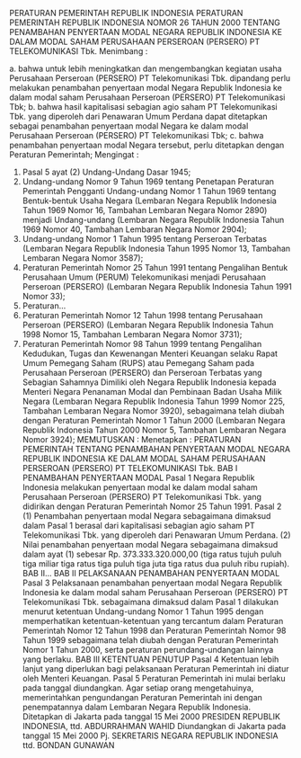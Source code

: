  PERATURAN PEMERINTAH REPUBLIK INDONESIA PERATURAN PEMERINTAH REPUBLIK INDONESIA NOMOR 26 TAHUN 2000 TENTANG PENAMBAHAN PENYERTAAN MODAL NEGARA REPUBLIK INDONESIA KE DALAM MODAL SAHAM PERUSAHAAN PERSEROAN (PERSERO) PT TELEKOMUNIKASI Tbk.
Menimbang :

a. bahwa untuk lebih meningkatkan dan mengembangkan kegiatan usaha Perusahaan Perseroan (PERSERO) PT Telekomunikasi Tbk. dipandang perlu melakukan penambahan penyertaan modal Negara Republik Indonesia ke dalam modal saham Perusahaan Perseroan (PERSERO) PT Telekomunikasi Tbk;
b. bahwa hasil kapitalisasi sebagian agio saham PT Telekomunikasi Tbk. yang diperoleh dari Penawaran Umum Perdana dapat ditetapkan sebagai penambahan penyertaan modal Negara ke dalam modal Perusahaan Perseroan (PERSERO) PT Telekomunikasi Tbk;
c. bahwa penambahan penyertaan modal Negara tersebut, perlu ditetapkan dengan Peraturan Pemerintah;
Mengingat :

1. Pasal 5 ayat (2) Undang-Undang Dasar 1945;
2. Undang-undang Nomor 9 Tahun 1969 tentang Penetapan Peraturan Pemerintah Pengganti Undang-undang Nomor 1 Tahun 1969 tentang Bentuk-bentuk Usaha Negara (Lembaran Negara Republik Indonesia Tahun 1969 Nomor 16, Tambahan Lembaran Negara Nomor 2890) menjadi Undang-undang (Lembaran Negara Republik Indonesia Tahun 1969 Nomor 40, Tambahan Lembaran Negara Nomor 2904);
3. Undang-undang Nomor 1 Tahun 1995 tentang Perseroan Terbatas (Lembaran Negara Republik Indonesia Tahun 1995 Nomor 13, Tambahan Lembaran Negara Nomor 3587);
4. Peraturan Pemerintah Nomor 25 Tahun 1991 tentang Pengalihan Bentuk Perusahaan Umum (PERUM) Telekomunikasi menjadi Perusahaan Perseroan (PERSERO) (Lembaran Negara Republik Indonesia Tahun 1991 Nomor 33);
5. Peraturan...
5. Peraturan Pemerintah Nomor 12 Tahun 1998 tentang Perusahaan Perseroan (PERSERO) (Lembaran Negara Republik Indonesia Tahun 1998 Nomor 15, Tambahan Lembaran Negara Nomor 3731);
6. Peraturan Pemerintah Nomor 98 Tahun 1999 tentang Pengalihan Kedudukan, Tugas dan Kewenangan Menteri Keuangan selaku Rapat Umum Pemegang Saham (RUPS) atau Pemegang Saham pada Perusahaan Perseroan (PERSERO) dan Perseroan Terbatas yang Sebagian Sahamnya Dimiliki oleh Negara Republik Indonesia kepada Menteri Negara Penanaman Modal dan Pembinaan Badan Usaha Milik Negara (Lembaran Negara Republik Indonesia Tahun 1999 Nomor 225, Tambahan Lembaran Negara Nomor 3920), sebagaimana telah diubah dengan Peraturan Pemerintah Nomor 1 Tahun 2000 (Lembaran Negara Republik Indonesia Tahun 2000 Nomor 5, Tambahan Lembaran Negara Nomor 3924);
MEMUTUSKAN :
 Menetapkan : PERATURAN PEMERINTAH TENTANG PENAMBAHAN PENYERTAAN MODAL NEGARA REPUBLIK INDONESIA KE DALAM MODAL SAHAM PERUSAHAAN PERSEROAN (PERSERO) PT TELEKOMUNIKASI Tbk.
BAB I PENAMBAHAN PENYERTAAN MODAL
Pasal 1
Negara Republik Indonesia melakukan penyertaan modal ke dalam modal saham Perusahaan Perseroan (PERSERO) PT Telekomunikasi Tbk. yang didirikan dengan Peraturan Pemerintah Nomor 25 Tahun 1991.
Pasal 2
(1) Penambahan penyertaan modal Negara sebagaimana dimaksud dalam Pasal 1 berasal dari kapitalisasi sebagian agio saham PT Telekomunikasi Tbk. yang diperoleh dari Penawaran Umum Perdana.
(2) Nilai penambahan penyertaan modal Negara sebagaimana dimaksud dalam ayat (1) sebesar Rp. 373.333.320.000,00 (tiga ratus tujuh puluh tiga miliar tiga ratus tiga puluh tiga juta tiga ratus dua puluh ribu rupiah). BAB II...
BAB II PELAKSANAAN PENAMBAHAN PENYERTAAN MODAL
Pasal 3
Pelaksanaan penambahan penyertaan modal Negara Republik Indonesia ke dalam modal saham Perusahaan Perseroan (PERSERO) PT Telekomunikasi Tbk. sebagaimana dimaksud dalam Pasal 1 dilakukan menurut ketentuan Undang-undang Nomor 1 Tahun 1995 dengan memperhatikan ketentuan-ketentuan yang tercantum dalam Peraturan Pemerintah Nomor 12 Tahun 1998 dan Peraturan Pemerintah Nomor 98 Tahun 1999 sebagaimana telah diubah dengan Peraturan Pemerintah Nomor 1 Tahun 2000, serta peraturan perundang-undangan lainnya yang berlaku.
BAB III KETENTUAN PENUTUP
Pasal 4
Ketentuan lebih lanjut yang diperlukan bagi pelaksanaan Peraturan Pemerintah ini diatur oleh Menteri Keuangan.
Pasal 5
Peraturan Pemerintah ini mulai berlaku pada tanggal diundangkan. Agar setiap orang mengetahuinya, memerintahkan pengundangan Peraturan Pemerintah ini dengan penempatannya dalam Lembaran Negara Republik Indonesia. Ditetapkan di Jakarta pada tanggal 15 Mei 2000 PRESIDEN REPUBLIK INDONESIA, ttd. ABDURRAHMAN WAHID Diundangkan di Jakarta pada tanggal 15 Mei 2000 Pj. SEKRETARIS NEGARA REPUBLIK INDONESIA ttd. BONDAN GUNAWAN